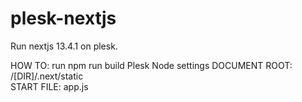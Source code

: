 # plesk-nextjs
Run nextjs 13.4.1 on plesk.

HOW TO:
run npm run build
Plesk Node settings
DOCUMENT ROOT: /[DIR]/.next/static    
START FILE: app.js
